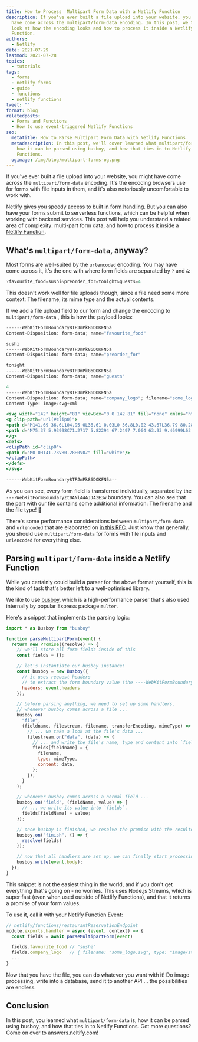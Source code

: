```yaml
---
title: How to Process  Multipart Form Data with a Netlify Function
description: If you've ever built a file upload into your website, you might
  have come across the multipart/form-data encoding. In this post, we take a
  look at how the encoding looks and how to process it inside a Netlify
  Function.
authors:
  - Netlify
date: 2021-07-29
lastmod: 2021-07-28
topics:
  - tutorials
tags:
  - forms
  - netlify forms
  - guide
  - functions
  - netlify functions
tweet: ""
format: blog
relatedposts:
  - Forms and Functions
  - How to use event-triggered Netlify Functions
seo:
  metatitle: How to Parse Multipart Form Data with Netlify Functions
  metadescription: In this post, we'll cover learned what multipart/form-data is,
    how it can be parsed using busboy, and how that ties in to Netlify
    Functions.
  ogimage: /img/blog/multipart-forms-og.png
---
```

If you've ever built a file upload into your website, you might have come across the `multipart/form-data` encoding. It's the encoding browsers use for forms with file inputs in them, and it's also notoriously uncomfortable to work with.

Netlify gives you speedy access to [built in form handling](https://www.netlify.com/products/forms/). But you
can also have your forms submit to serverless functions, which can be helpful when working with backend services.
This post will help you understand a related area of complexity: multi-part form data, and how to process it inside a [Netlify Function](https://www.netlify.com/products/functions/).


## What's `multipart/form-data`, anyway?

Most forms are well-suited by the `urlencoded` encoding. You may have come across it, it's the one with where form fields are separated by `?` and `&`:

```jsx
?favourite_food=sushi&preorder_for=tonight&guests=4
```

This doesn't work well for file uploads though, since a file need some more context: The filename, its mime type and the actual contents.

If we add a file upload field to our form and change the encoding to `multipart/form-data` , this is how the payload looks:

```jsx
------WebKitFormBoundary8TPJmPk86DOKFN5a
Content-Disposition: form-data; name="favourite_food"

sushi
------WebKitFormBoundary8TPJmPk86DOKFN5a
Content-Disposition: form-data; name="preorder_for"

tonight
------WebKitFormBoundary8TPJmPk86DOKFN5a
Content-Disposition: form-data; name="guests"

4
------WebKitFormBoundary8TPJmPk86DOKFN5a
Content-Disposition: form-data; name="company_logo"; filename="some_logo.svg"
Content-Type: image/svg+xml

<svg width="142" height="81" viewBox="0 0 142 81" fill="none" xmlns="http://www.w3.org/2000/svg">
<g clip-path="url(#clip0)">
<path d="M141.69 36.6L104.95 0L36.61 0.03L0 36.8L0.02 43.67L36.79 80.28L105.15 80.25L141.73 43.49L141.69 36.6Z" fill="black"/>
<path d="M75.37 5.93998C71.2717 5.82294 67.2497 7.064 63.93 9.46999L63.72 8.84999L61.85 6.84999H50.2L48.09 8.95999V71.9L50.2 74.02H62.71L64.83 71.9V54C67.9834 55.9783 71.6484 56.9867 75.37 56.9C88.04 56.9 97.25 46.18 97.25 31.42C97.25 16.66 88.05 5.93998 75.37 5.93998ZM72.66 41.94C67.47 41.94 64.83 38.39 64.83 31.4C64.83 24.41 67.47 20.86 72.67 20.86C77.87 20.86 80.51 24.4 80.51 31.4C80.51 38.4 77.87 41.96 72.66 41.96V41.94Z" fill="white"/>
</g>
<defs>
<clipPath id="clip0">
<path d="M0 0H141.73V80.28H0V0Z" fill="white"/>
</clipPath>
</defs>
</svg>

------WebKitFormBoundary8TPJmPk86DOKFN5a--
```

As you can see, every form field is transferred individually, separated by the `----WebKitFormBoundaryzt0ANlA4AJJAzE3w` boundary. You can also see that the part with our file contains some additional information: The filename and the file type! 🎉

There's some performance considerations between `multipart/form-data` and `urlencoded` that are elaborated on [in this RFC](https://www.rfc-editor.org/rfc/rfc2388#section-5.2). Just know that generally, you should use `multipart/form-data` for forms with file inputs and `urlencoded` for everything else. 

## Parsing `multipart/form-data` inside a Netlify Function

While you certainly could build a parser for the above format yourself, this is the kind of task that's better left to a well-optimised library.

We like to use [busboy](https://github.com/mscdex/busboy), which is a high-performance parser that's also used internally by popular Express package `multer`.

Here's a snippet that implements the parsing logic:

```jsx
import * as Busboy from "busboy"

function parseMultipartForm(event) {
  return new Promise((resolve) => {
    // we'll store all form fields inside of this
    const fields = {};

    // let's instantiate our busboy instance!
    const busboy = new Busboy({
      // it uses request headers
      // to extract the form boundary value (the ----WebKitFormBoundary thing)
      headers: event.headers
    });

    // before parsing anything, we need to set up some handlers.
    // whenever busboy comes across a file ...
    busboy.on(
      "file",
      (fieldname, filestream, filename, transferEncoding, mimeType) => {
        // ... we take a look at the file's data ...
        filestream.on("data", (data) => {
          // ... and write the file's name, type and content into `fields`.
          fields[fieldname] = {
            filename,
            type: mimeType,
            content: data,
          };
        });
      }
    );

    // whenever busboy comes across a normal field ...
    busboy.on("field", (fieldName, value) => {
      // ... we write its value into `fields`.
      fields[fieldName] = value;
    });

    // once busboy is finished, we resolve the promise with the resulted fields.
    busboy.on("finish", () => {
      resolve(fields)
    });

    // now that all handlers are set up, we can finally start processing our request!
    busboy.write(event.body);
  });
}
```

This snippet is not the easiest thing in the world, and if you don't get everything that's going on - no worries. This uses Node.js Streams, which is super fast (even when used outside of Netlify Functions), and that it returns a promise of your form values.

To use it, call it with your Netlify Function Event:

```js
// netlify/functions/restaurantReservationEndpoint
module.exports.handler = async (event, context) => {
  const fields = await parseMultipartForm(event)

  fields.favourite_food // "sushi"  
  fields.company_logo   // { filename: "some_logo.svg", type: "image/svg+xml", content: Buffer([...]) }  
  ...
}
```

Now that you have the file, you can do whatever you want with it! Do image processing, write into a database, send it to another API ... the possibilities are endless.

## Conclusion

In this post, you learned what `multipart/form-data` is, how it can be parsed using busboy, and how that ties in to Netlify Functions. Got more questions? Come on over to answers.neltify.com!
